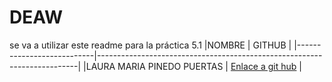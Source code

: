 # DEAW
se va a utilizar este readme para la práctica 5.1
|NOMBRE                     |                       GITHUB                                            |
|---------------------------|-------------------------------------------------------------------------|
|LAURA MARIA PINEDO PUERTAS |                       [Enlace a git hub](https://github.com/RikaMzHyde) |

